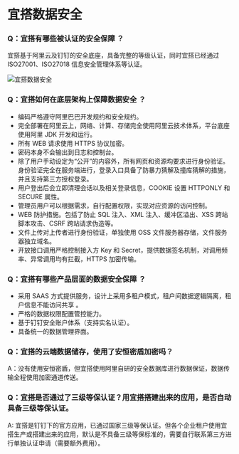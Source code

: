 # 宜搭数据安全

### Q：宜搭有哪些被认证的安全保障 ？
宜搭基于阿里云及钉钉的安全底座，具备完整的等级认证，同时宜搭已经通过 ISO27001、ISO27018 信息安全管理体系等认证。

![宜搭数据安全](https://yida-support.oss-cn-shanghai.aliyuncs.com/static/jpeg/1701748359918-28dd395e-db54-4c94-902c-7b35449f5eb6.jpeg)

### Q：宜搭如何在底层架构上保障数据安全 ？

- 编码严格遵守阿里巴巴开发规约和安全规约。
- 完全部署在阿里云上，网络、计算、存储完全使用阿里云技术体系，平台底座使用阿里 JDK 开发和运行。
- 所有 WEB 请求使用 HTTPS 协议加密。
- 密码本身不会输出到日志和控制台。
- 除了用户手动设定为“公开”的内容外，所有网页和资源均要求进行身份验证。身份验证完全在服务端进行，登录入口具备了防暴力猜解及撞库猜解的措施，并且支持第三方授权登录。
- 用户登出后会立即清理会话以及相关登录信息，COOKIE 设置 HTTPONLY 和 SECURE 属性。
- 管理员用户可以根据需求，自行配置权限，实现对应资源的访问控制。
- WEB 防护措施。包括了防止 SQL 注入、XML 注入、缓冲区溢出、XSS 跨站脚本攻击、CSRF 跨站请求伪造等。
- 文件上传对上传者进行身份验证，单独使用 OSS 文件服务器存储，文件服务器独立域名。
- 开放接口调用严格控制接入方 Key 和 Secret，提供数据签名机制，对调用频率、异常调用均有拦截，HTTPS 加密传输。

### Q：宜搭有哪些产品层面的数据安全保障 ？
- 采用 SAAS 方式提供服务，设计上采用多租户模式，租户间数据逻辑隔离，租户信息不能访问共享 。
- 严格的数据权限配置管控能力。
- 基于钉钉安全账户体系（支持实名认证）。
- 具备统一的数据管理界面。

### Q：宜搭的云端数据储存，使用了安恒密盾加密吗？
A：没有使用安恒密盾，但宜搭使用阿里自研的安全数据库进行数据保证，数据传输全程使用加密通道传送。

### Q：宜搭是否通过了三级等保认证？用宜搭搭建出来的应用，是否自动具备三级等保认证。
A: 宜搭是钉钉下的官方应用，已通过国家三级等保认证。但各个企业租户使用宜搭生产或搭建出来的应用，默认是不具备三级等保标准的，需要自行联系第三方进行单独认证申请（需要额外费用）。

